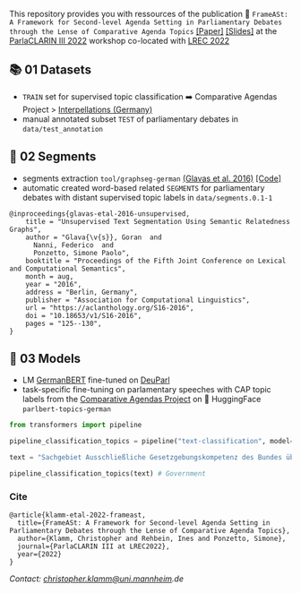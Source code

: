 This repository provides you with ressources of the publication 📄 `FrameASt: A Framework for Second-level Agenda Setting in Parliamentary Debates through the Lense of Comparative Agenda Topics` [[Paper]](http://www.lrec-conf.org/proceedings/lrec2022/workshops/ParlaCLARINIII/pdf/2022.parlaclariniii-1.13.pdf) [[Slides]](https://docs.google.com/presentation/d/15aXOCVXIoTMlmVNoaV-aDUwsnvAzZ0F3-I0FYbpyhKQ/edit?usp=sharing) at the [ParlaCLARIN III 2022](https://www.clarin.eu/ParlaCLARIN-III) workshop co-located with [LREC 2022](https://lrec2022.lrec-conf.org/en/)

## 📚 01 Datasets
* `TRAIN` set for supervised topic classification ➡️ Comparative Agendas Project > [Interpellations (Germany)](https://comparativeagendas.s3.amazonaws.com/datasetfiles/anfrage_1976-2005_website-release_2.5.csv)
* manual annotated subset `TEST` of parliamentary debates in `data/test_annotation`

## 🧱 02 Segments
* segments extraction `tool/graphseg-german` [(Glavas et al. 2016)](https://aclanthology.org/S16-2016/) [[Code]](https://bitbucket.org/gg42554/graphseg/src/master/)
* automatic created word-based related `SEGMENTS` for parliamentary debates with distant supervised topic labels in `data/segments.0.1-1`

```
@inproceedings{glavas-etal-2016-unsupervised,
    title = "Unsupervised Text Segmentation Using Semantic Relatedness Graphs",
    author = "Glava{\v{s}}, Goran  and
      Nanni, Federico  and
      Ponzetto, Simone Paolo",
    booktitle = "Proceedings of the Fifth Joint Conference on Lexical and Computational Semantics",
    month = aug,
    year = "2016",
    address = "Berlin, Germany",
    publisher = "Association for Computational Linguistics",
    url = "https://aclanthology.org/S16-2016",
    doi = "10.18653/v1/S16-2016",
    pages = "125--130",
}
```

## 🤖 03 Models
* LM [GermanBERT](https://huggingface.co/bert-base-german-cased) fine-tuned on [DeuParl](https://tudatalib.ulb.tu-darmstadt.de/handle/tudatalib/2889?show=full)
* task-specific fine-tuning on parlamentary speeches with CAP topic labels from the [Comparative Agendas Project]([https://www.comparativeagendas.net](https://www.comparativeagendas.net/datasets_codebooks)) on 🤗 HuggingFace `parlbert-topics-german`

```python
from transformers import pipeline

pipeline_classification_topics = pipeline("text-classification", model="chkla/parlbert-topics-german", tokenizer="bert-base-german-cased", return_all_scores=False)

text = "Sachgebiet Ausschließliche Gesetzgebungskompetenz des Bundes über die Zusammenarbeit des Bundes und der Länder zum Schutze der freiheitlichen demokratischen Grundordnung, des Bestandes und der Sicherheit des Bundes oder eines Landes Wir fragen die Bundesregierung"

pipeline_classification_topics(text) # Government
```


### Cite
```
@article{klamm-etal-2022-frameast,
  title={FrameASt: A Framework for Second-level Agenda Setting in Parliamentary Debates through the Lense of Comparative Agenda Topics},
  author={Klamm, Christopher and Rehbein, Ines and Ponzetto, Simone},
  journal={ParlaCLARIN III at LREC2022},
  year={2022}
}
```

_Contact: christopher.klamm@uni.mannheim.de_

